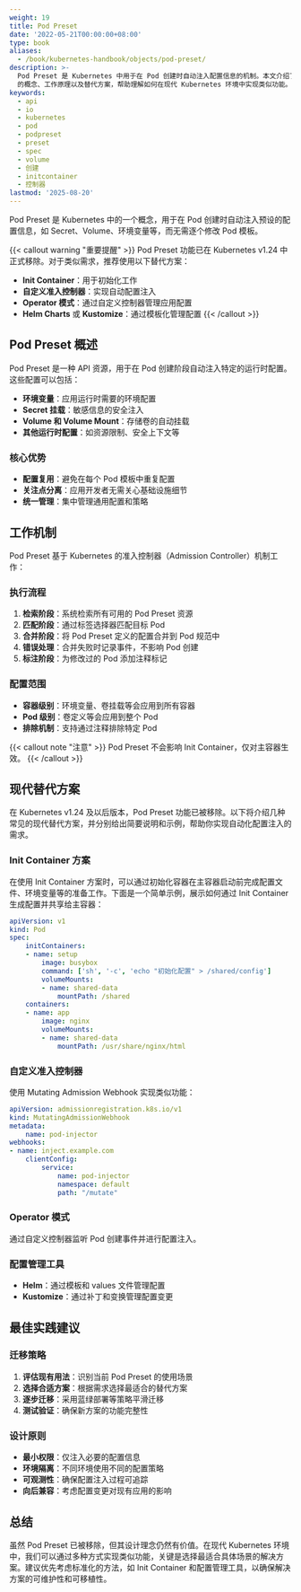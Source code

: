 ```yaml
---
weight: 19
title: Pod Preset
date: '2022-05-21T00:00:00+08:00'
type: book
aliases:
  - /book/kubernetes-handbook/objects/pod-preset/
description: >-
  Pod Preset 是 Kubernetes 中用于在 Pod 创建时自动注入配置信息的机制。本文介绍了 Pod Preset
  的概念、工作原理以及替代方案，帮助理解如何在现代 Kubernetes 环境中实现类似功能。
keywords:
  - api
  - io
  - kubernetes
  - pod
  - podpreset
  - preset
  - spec
  - volume
  - 创建
  - initcontainer
  - 控制器
lastmod: '2025-08-20'
---
```


Pod Preset 是 Kubernetes 中的一个概念，用于在 Pod 创建时自动注入预设的配置信息，如 Secret、Volume、环境变量等，而无需逐个修改 Pod 模板。

{{< callout warning "重要提醒" >}}
Pod Preset 功能已在 Kubernetes v1.24 中正式移除。对于类似需求，推荐使用以下替代方案：

- **Init Container**：用于初始化工作
- **自定义准入控制器**：实现自动配置注入
- **Operator 模式**：通过自定义控制器管理应用配置
- **Helm Charts** 或 **Kustomize**：通过模板化管理配置
{{< /callout >}}

## Pod Preset 概述

Pod Preset 是一种 API 资源，用于在 Pod 创建阶段自动注入特定的运行时配置。这些配置可以包括：

- **环境变量**：应用运行时需要的环境配置
- **Secret 挂载**：敏感信息的安全注入
- **Volume 和 Volume Mount**：存储卷的自动挂载
- **其他运行时配置**：如资源限制、安全上下文等

### 核心优势

- **配置复用**：避免在每个 Pod 模板中重复配置
- **关注点分离**：应用开发者无需关心基础设施细节
- **统一管理**：集中管理通用配置和策略

## 工作机制

Pod Preset 基于 Kubernetes 的准入控制器（Admission Controller）机制工作：

### 执行流程

1. **检索阶段**：系统检索所有可用的 Pod Preset 资源
2. **匹配阶段**：通过标签选择器匹配目标 Pod
3. **合并阶段**：将 Pod Preset 定义的配置合并到 Pod 规范中
4. **错误处理**：合并失败时记录事件，不影响 Pod 创建
5. **标注阶段**：为修改过的 Pod 添加注释标记

### 配置范围

- **容器级别**：环境变量、卷挂载等会应用到所有容器
- **Pod 级别**：卷定义等会应用到整个 Pod
- **排除机制**：支持通过注释排除特定 Pod

{{< callout note "注意" >}}
Pod Preset 不会影响 Init Container，仅对主容器生效。
{{< /callout >}}

## 现代替代方案

在 Kubernetes v1.24 及以后版本，Pod Preset 功能已被移除。以下将介绍几种常见的现代替代方案，并分别给出简要说明和示例，帮助你实现自动化配置注入的需求。

### Init Container 方案

在使用 Init Container 方案时，可以通过初始化容器在主容器启动前完成配置文件、环境变量等的准备工作。下面是一个简单示例，展示如何通过 Init Container 生成配置并共享给主容器：

```yaml
apiVersion: v1
kind: Pod
spec:
    initContainers:
    - name: setup
        image: busybox
        command: ['sh', '-c', 'echo "初始化配置" > /shared/config']
        volumeMounts:
        - name: shared-data
            mountPath: /shared
    containers:
    - name: app
        image: nginx
        volumeMounts:
        - name: shared-data
            mountPath: /usr/share/nginx/html
```

### 自定义准入控制器

使用 Mutating Admission Webhook 实现类似功能：

```yaml
apiVersion: admissionregistration.k8s.io/v1
kind: MutatingAdmissionWebhook
metadata:
    name: pod-injector
webhooks:
- name: inject.example.com
    clientConfig:
        service:
            name: pod-injector
            namespace: default
            path: "/mutate"
```

### Operator 模式

通过自定义控制器监听 Pod 创建事件并进行配置注入。

### 配置管理工具

- **Helm**：通过模板和 values 文件管理配置
- **Kustomize**：通过补丁和变换管理配置变更

## 最佳实践建议

### 迁移策略

1. **评估现有用法**：识别当前 Pod Preset 的使用场景
2. **选择合适方案**：根据需求选择最适合的替代方案
3. **逐步迁移**：采用蓝绿部署等策略平滑迁移
4. **测试验证**：确保新方案的功能完整性

### 设计原则

- **最小权限**：仅注入必要的配置信息
- **环境隔离**：不同环境使用不同的配置策略
- **可观测性**：确保配置注入过程可追踪
- **向后兼容**：考虑配置变更对现有应用的影响

## 总结

虽然 Pod Preset 已被移除，但其设计理念仍然有价值。在现代 Kubernetes 环境中，我们可以通过多种方式实现类似功能，关键是选择最适合具体场景的解决方案。建议优先考虑标准化的方法，如 Init Container 和配置管理工具，以确保解决方案的可维护性和可移植性。
